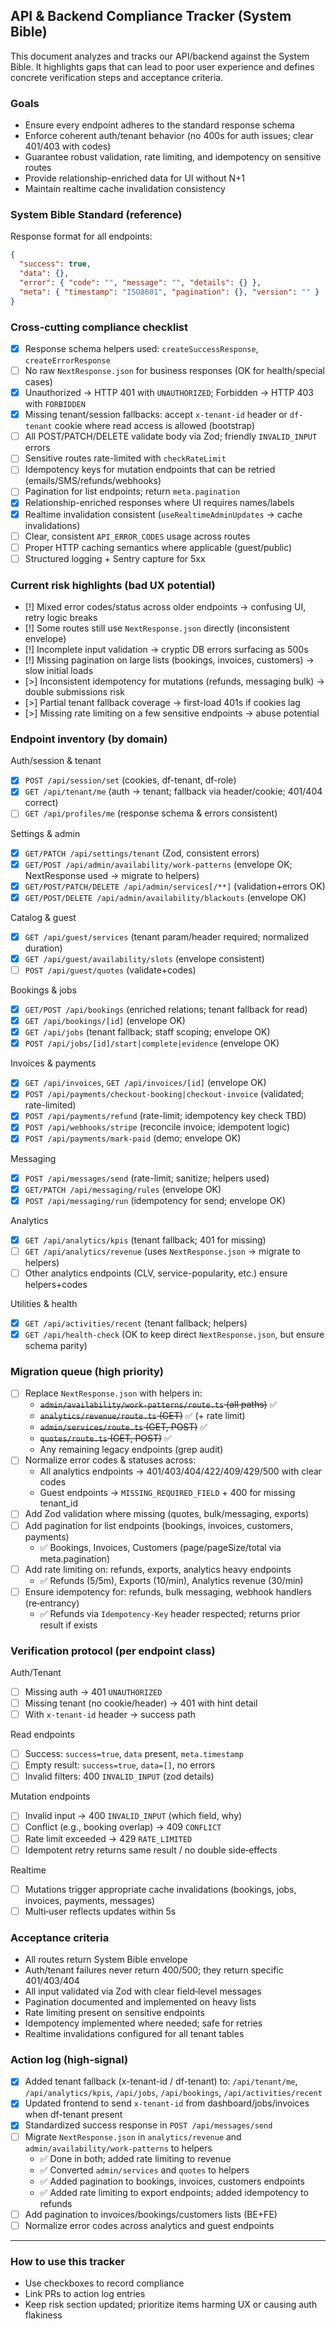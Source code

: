 ## API & Backend Compliance Tracker (System Bible)

This document analyzes and tracks our API/backend against the System Bible. It highlights gaps that can lead to poor user experience and defines concrete verification steps and acceptance criteria.

### Goals
- Ensure every endpoint adheres to the standard response schema
- Enforce coherent auth/tenant behavior (no 400s for auth issues; clear 401/403 with codes)
- Guarantee robust validation, rate limiting, and idempotency on sensitive routes
- Provide relationship-enriched data for UI without N+1
- Maintain realtime cache invalidation consistency

### System Bible Standard (reference)
Response format for all endpoints:
```json
{
  "success": true,
  "data": {},
  "error": { "code": "", "message": "", "details": {} },
  "meta": { "timestamp": "ISO8601", "pagination": {}, "version": "" }
}
```

### Cross‑cutting compliance checklist
- [x] Response schema helpers used: `createSuccessResponse`, `createErrorResponse`
- [ ] No raw `NextResponse.json` for business responses (OK for health/special cases)
- [x] Unauthorized → HTTP 401 with `UNAUTHORIZED`; Forbidden → HTTP 403 with `FORBIDDEN`
- [x] Missing tenant/session fallbacks: accept `x-tenant-id` header or `df-tenant` cookie where read access is allowed (bootstrap)
- [ ] All POST/PATCH/DELETE validate body via Zod; friendly `INVALID_INPUT` errors
- [ ] Sensitive routes rate-limited with `checkRateLimit`
- [ ] Idempotency keys for mutation endpoints that can be retried (emails/SMS/refunds/webhooks)
- [ ] Pagination for list endpoints; return `meta.pagination`
- [x] Relationship-enriched responses where UI requires names/labels
- [x] Realtime invalidation consistent (`useRealtimeAdminUpdates` → cache invalidations)
- [ ] Clear, consistent `API_ERROR_CODES` usage across routes
- [ ] Proper HTTP caching semantics where applicable (guest/public)
- [ ] Structured logging + Sentry capture for 5xx

### Current risk highlights (bad UX potential)
- [!] Mixed error codes/status across older endpoints → confusing UI, retry logic breaks
- [!] Some routes still use `NextResponse.json` directly (inconsistent envelope)
- [!] Incomplete input validation → cryptic DB errors surfacing as 500s
- [!] Missing pagination on large lists (bookings, invoices, customers) → slow initial loads
- [>] Inconsistent idempotency for mutations (refunds, messaging bulk) → double submissions risk
- [>] Partial tenant fallback coverage → first-load 401s if cookies lag
- [>] Missing rate limiting on a few sensitive endpoints → abuse potential

### Endpoint inventory (by domain)

Auth/session & tenant
- [x] `POST /api/session/set` (cookies, df-tenant, df-role)
- [x] `GET /api/tenant/me` (auth → tenant; fallback via header/cookie; 401/404 correct)
- [ ] `GET /api/profiles/me` (response schema & errors consistent)

Settings & admin
- [x] `GET/PATCH /api/settings/tenant` (Zod, consistent errors)
- [x] `GET/POST /api/admin/availability/work-patterns` (envelope OK; NextResponse used → migrate to helpers)
- [x] `GET/POST/PATCH/DELETE /api/admin/services[/**]` (validation+errors OK)
- [x] `GET/POST/DELETE /api/admin/availability/blackouts` (envelope OK)

Catalog & guest
- [x] `GET /api/guest/services` (tenant param/header required; normalized duration)
- [x] `GET /api/guest/availability/slots` (envelope consistent)
- [ ] `POST /api/guest/quotes` (validate+codes)

Bookings & jobs
- [x] `GET/POST /api/bookings` (enriched relations; tenant fallback for read)
- [x] `GET /api/bookings/[id]` (envelope OK)
- [x] `GET /api/jobs` (tenant fallback; staff scoping; envelope OK)
- [x] `POST /api/jobs/[id]/start|complete|evidence` (envelope OK)

Invoices & payments
- [x] `GET /api/invoices`, `GET /api/invoices/[id]` (envelope OK)
- [x] `POST /api/payments/checkout-booking|checkout-invoice` (validated; rate-limited)
- [x] `POST /api/payments/refund` (rate-limit; idempotency key check TBD)
- [x] `POST /api/webhooks/stripe` (reconcile invoice; idempotent logic)
- [x] `POST /api/payments/mark-paid` (demo; envelope OK)

Messaging
- [x] `POST /api/messages/send` (rate-limit; sanitize; helpers used)
- [x] `GET/PATCH /api/messaging/rules` (envelope OK)
- [x] `POST /api/messaging/run` (idempotency for send; envelope OK)

Analytics
- [x] `GET /api/analytics/kpis` (tenant fallback; 401 for missing)
- [ ] `GET /api/analytics/revenue` (uses `NextResponse.json` → migrate to helpers)
- [ ] Other analytics endpoints (CLV, service-popularity, etc.) ensure helpers+codes

Utilities & health
- [x] `GET /api/activities/recent` (tenant fallback; helpers)
- [x] `GET /api/health-check` (OK to keep direct `NextResponse.json`, but ensure schema parity)

### Migration queue (high priority)
- [ ] Replace `NextResponse.json` with helpers in:
  - ~~`admin/availability/work-patterns/route.ts` (all paths)~~ ✅
  - ~~`analytics/revenue/route.ts` (GET)~~ ✅ (+ rate limit)
  - ~~`admin/services/route.ts` (GET, POST)~~ ✅
  - ~~`quotes/route.ts` (GET, POST)~~ ✅
  - Any remaining legacy endpoints (grep audit)
- [ ] Normalize error codes & statuses across:
  - All analytics endpoints → 401/403/404/422/409/429/500 with clear codes
  - Guest endpoints → `MISSING_REQUIRED_FIELD` + 400 for missing tenant_id
- [ ] Add Zod validation where missing (quotes, bulk/messaging, exports)
- [ ] Add pagination for list endpoints (bookings, invoices, customers, payments)
  - ✅ Bookings, Invoices, Customers (page/pageSize/total via meta.pagination)
- [ ] Add rate limiting on: refunds, exports, analytics heavy endpoints
  - ✅ Refunds (5/5m), Exports (10/min), Analytics revenue (30/min)
- [ ] Ensure idempotency for: refunds, bulk messaging, webhook handlers (re‑entrancy)
  - ✅ Refunds via `Idempotency-Key` header respected; returns prior result if exists

### Verification protocol (per endpoint class)
Auth/Tenant
- [ ] Missing auth → 401 `UNAUTHORIZED`
- [ ] Missing tenant (no cookie/header) → 401 with hint detail
- [ ] With `x-tenant-id` header → success path

Read endpoints
- [ ] Success: `success=true`, `data` present, `meta.timestamp`
- [ ] Empty result: `success=true`, `data=[]`, no errors
- [ ] Invalid filters: 400 `INVALID_INPUT` (zod details)

Mutation endpoints
- [ ] Invalid input → 400 `INVALID_INPUT` (which field, why)
- [ ] Conflict (e.g., booking overlap) → 409 `CONFLICT`
- [ ] Rate limit exceeded → 429 `RATE_LIMITED`
- [ ] Idempotent retry returns same result / no double side‑effects

Realtime
- [ ] Mutations trigger appropriate cache invalidations (bookings, jobs, invoices, payments, messages)
- [ ] Multi‑user reflects updates within 5s

### Acceptance criteria
- All routes return System Bible envelope
- Auth/tenant failures never return 400/500; they return specific 401/403/404
- All input validated via Zod with clear field‑level messages
- Pagination documented and implemented on heavy lists
- Rate limiting present on sensitive endpoints
- Idempotency implemented where needed; safe for retries
- Realtime invalidations configured for all tenant tables

### Action log (high‑signal)
- [x] Added tenant fallback (x-tenant-id / df-tenant) to: `/api/tenant/me`, `/api/analytics/kpis`, `/api/jobs`, `/api/bookings`, `/api/activities/recent`
- [x] Updated frontend to send `x-tenant-id` from dashboard/jobs/invoices when df-tenant present
- [x] Standardized success response in `POST /api/messages/send`
- [ ] Migrate `NextResponse.json` in `analytics/revenue` and `admin/availability/work-patterns` to helpers
  - ✅ Done in both; added rate limiting to revenue
  - ✅ Converted `admin/services` and `quotes` to helpers
  - ✅ Added pagination to bookings, invoices, customers endpoints
  - ✅ Added rate limiting to export endpoints; added idempotency to refunds
- [ ] Add pagination to invoices/bookings/customers lists (BE+FE)
- [ ] Normalize error codes across analytics and guest endpoints

---

### How to use this tracker
- Use checkboxes to record compliance
- Link PRs to action log entries
- Keep risk section updated; prioritize items harming UX or causing auth flakiness


